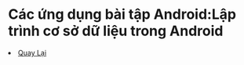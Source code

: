 <h1>Các ứng dụng bài tập Android:Lập trình cơ sở dữ liệu trong Android</h1>


<li><a href="https://github.com/DuongNhatMinh/AndroidStudio">Quay Lại</a></li>
